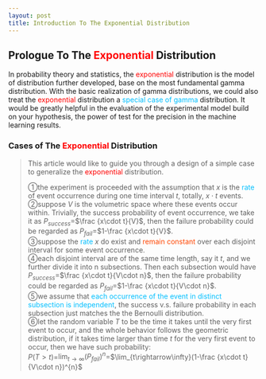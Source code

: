 ```yaml
---
layout: post
title: Introduction To The Exponential Distribution
---
```


## Prologue To The <font color="Red">Exponential</font> Distribution
<p class="message">
In probability theory and statistics, the <font color="Red">exponential</font> distribution is the model of distribution further developed, base on the most fundamental gamma distribution.  
With the basic realization of gamma distributions, we could also treat the <font color="Red">exponential</font> distribution a <font color="DeepSkyBlue">special case of gamma</font> distribution.  
It would be greatly helpful in the evaluation of the experimental model build on your hypothesis, the power of test for the precision in the machine learning results.   
</p>

### Cases of The <font color="Red">Exponential</font> Distribution
>This article would like to guide you through a design of a simple case to generalize the <font color="Red">exponential</font> distribution.  
>
>&#10112;the experiment is proceeded with the assumption that $x$ is the <font color="DeepSkyBlue">rate</font> of event occurrence during one time interval $t$, totally, $x\cdot t$ events.  
>&#10113;suppose $V$ is the volumetric space where these events occur within.  Trivially, the success probability of event occurrence, we take it as $P_{success}$=$\frac {x\cdot t}{V}$, then the failure probability could be regarded as $P_{fail}$=$1-\frac {x\cdot t}{V}$.  
>&#10114;suppose the <font color="DeepSkyBlue">rate</font> $x$ do exist and <font color="OrangeRed">remain constant</font> over each disjoint interval for some event occurrence.  
>&#10115;each disjoint interval are of the same time length, say it $t$, and we further divide it into n subsections.  Then each subsection would have $P_{success}$=$\frac {x\cdot t}{V\cdot n}$, then the failure probability could be regarded as $P_{fail}$=$1-\frac {x\cdot t}{V\cdot n}$.  
>&#10116;we assume that <font color="DeepSkyBlue">each occurrence of the event in distinct subsection is independent</font>, the success v.s. failure probability in each subsection just matches the the Bernoulli distribution.  
>&#10117;let the random variable $T$ to be the time it takes until the very first event to occur, and the whole behavior follows the geometric distribution, if it takes time larger than time $t$ for the very first event to occur, then we have such probability:  
>$P(T>t)$=$\lim_{t\rightarrow\infty}(P_{fail})^{n}$=$\lim_{t\rightarrow\infty}(1-\frac {x\cdot t}{V\cdot n})^{n}$  
>

<!-- Γ -->
<!-- \frac{\Gamma(k + n)}{\Gamma(n)} \frac{1}{r^k}  -->
<!-- \mbox{\large$\vert$}\nolimits_0^\infty -->
<!-- \vert_0^\infty -->
<!-- &prime; ′ -->
<!-- &Prime; ″ -->
<!-- \overline{X_n} -->
<!-- \frac{{\overline {X_n}}-\mu}{S/\sqrt n} -->
<!-- \lim_{t\rightarrow\infty} -->

<!-- Notes -->
<!-- <font color="OrangeRed">items, verb, to make it the focus</font> -->
<!-- <font color="Red">KKT</font> -->
<!-- <font color="Red">SMO heuristics</font> -->
<!-- <font color="Red">F</font> distribution -->
<!-- <font color="Red">t</font> distribution -->
<!-- <font color="DeepSkyBlue">suggested item, soft item</font> -->
<!-- <font color="RoyalBlue">old alpha</font> -->
<!-- <font color="Green">new alpha</font> -->

<!-- <font color="DeepPink">positive conclusion, finding</font> -->
<!-- <font color="RosyBrown">negative conclusion, finding</font> -->

<!-- <font color="#00ADAD">policy</font> -->
<!-- <font color="#6100A8">full observable</font> -->
<!-- <font color="#FFAC12">partial observable</font> -->
<!-- <font color="#EB00EB">stochastic</font> -->
<!-- <font color="#8400E6">state transition</font> -->
<!-- <font color="#D600D6">discount factor gamma $\gamma$</font> -->
<!-- <font color="#D600D6">$V(S)$</font> -->
<!-- <font color="#9300FF">immediate reward R(S)</font> -->

<!-- https://www.medcalc.org/manual/gamma_distribution_functions.php -->
<!-- https://www.statlect.com/probability-distributions/student-t-distribution#hid5 -->